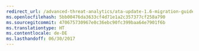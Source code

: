 ```yaml
---
redirect_url: /advanced-threat-analytics/ata-update-1.6-migration-guide
ms.openlocfilehash: 5bb00476da3633cf4d71e1a2c357377cf258a790
ms.sourcegitcommit: 470675730967e0c36ebc90fc399baa64e7901f6b
ms.translationtype: HT
ms.contentlocale: de-DE
ms.lasthandoff: 06/30/2017
---
```

